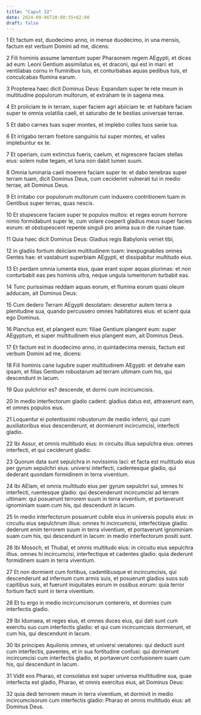 ```yaml
---
title: "Caput 32"
date: 2024-09-06T20:00:55+02:00
draft: false
---
```



1 Et factum est, duodecimo anno, in mense duodecimo, in una mensis, factum est verbum Domini ad me, dicens:

2 Fili hominis assume lamentum super Pharaonem regem AEgypti, et dices ad eum: Leoni Gentium assimilatus es, et draconi, qui est in mari: et ventilabas cornu in fluminibus tuis, et conturbabas aquas pedibus tuis, et conculcabas flumina earum.

3 Propterea haec dicit Dominus Deus: Expandam super te rete meum in multitudine populorum multorum, et extraham te in sagena mea.

4 Et proiiciam te in terram, super faciem agri abiiciam te: et habitare faciam super te omnia volatilia caeli, et saturabo de te bestias universae terrae.

5 Et dabo carnes tuas super montes, et implebo colles tuos sanie tua.

6 Et irrigabo terram foetore sanguinis tui super montes, et valles implebuntur ex te.

7 Et operiam, cum extinctus fueris, caelum, et nigrescere faciam stellas eius: solem nube tegam, et luna non dabit lumen suum.

8 Omnia luminaria caeli moerere faciam super te: et dabo tenebras super terram tuam, dicit Dominus Deus, cum ceciderint vulnerati tui in medio terrae, ait Dominus Deus.

9 Et irritabo cor populorum multorum cum induxero contritionem tuam in Gentibus super terras, quas nescis.

10 Et stupescere faciam super te populos multos: et reges eorum horrore nimio formidabunt super te, cum volare coeperit gladius meus super facies eorum: et obstupescent repente singuli pro anima sua in die ruinae tuae.

11 Quia haec dicit Dominus Deus: Gladius regis Babylonis veniet tibi,

12 in gladiis fortium deiiciam multitudinem tuam: inexpugnabiles omnes Gentes hae: et vastabunt superbiam AEgypti, et dissipabitur multitudo eius.

13 Et perdam omnia iumenta eius, quae erant super aquas plurimas: et non conturbabit eas pes hominis ultra, neque ungula iumentorum turbabit eas.

14 Tunc purissimas reddam aquas eorum, et flumina eorum quasi oleum adducam, ait Dominus Deus:

15 Cum dedero Terram AEgypti desolatam: deseretur autem terra a plenitudine sua, quando percussero omnes habitatores eius: et scient quia ego Dominus.

16 Planctus est, et plangent eum: filiae Gentium plangent eum: super AEgyptum, et super multitudinem eius plangent eum, ait Dominus Deus.

17 Et factum est in duodecimo anno, in quintadecima mensis, factum est verbum Domini ad me, dicens:

18 Fili hominis cane lugubre super multitudinem AEgypti: et detrahe eam ipsam, et filias Gentium robustarum ad terram ultimam cum his, qui descendunt in lacum.

19 Quo pulchrior es? descende, et dormi cum incircumcisis.

20 In medio interfectorum gladio cadent: gladius datus est, attraxerunt eam, et omnes populos eius.

21 Loquentur ei potentissimi robustorum de medio inferni, qui cum auxiliatoribus eius descenderunt, et dormierunt incircumcisi, interfecti gladio.

22 Ibi Assur, et omnis multitudo eius: in circuitu illius sepulchra eius: omnes interfecti, et qui ceciderunt gladio.

23 Quorum data sunt sepulchra in novissimis laci: et facta est multitudo eius per gyrum sepulchri eius: universi interfecti, cadentesque gladio, qui dederant quondam formidinem in terra viventium.

24 Ibi AElam, et omnis multitudo eius per gyrum sepulchri sui, omnes hi interfecti, ruentesque gladio: qui descenderunt incircumcisi ad terram ultimam: qui posuerunt terrorem suum in terra viventium, et portaverunt ignominiam suam cum his, qui descendunt in lacum.

25 In medio interfectorum posuerunt cubile eius in universis populis eius: in circuitu eius sepulchrum illius: omnes hi incircumcisi, interfectique gladio. dederunt enim terrorem suum in terra viventium, et portaverunt ignominiam suam cum his, qui descendunt in lacum: in medio interfectorum positi sunt.

26 Ibi Mosoch, et Thubal, et omnis multitudo eius: in circuitu eius sepulchra illius. omnes hi incircumcisi, interfectique et cadentes gladio: quia dederunt formidinem suam in terra viventium.

27 Et non dormient cum fortibus, cadentibusque et incircumcisis, qui descenderunt ad infernum cum armis suis, et posuerunt gladios suos sub capitibus suis, et fuerunt iniquitates eorum in ossibus eorum: quia terror fortium facti sunt in terra viventium.

28 Et tu ergo in medio incircumcisorum contereris, et dormies cum interfectis gladio.

29 Ibi Idumaea, et reges eius, et omnes duces eius, qui dati sunt cum exercitu suo cum interfectis gladio: et qui cum incircumcisis dormierunt, et cum his, qui descendunt in lacum.

30 Ibi principes Aquilonis omnes, et universi venatores: qui deducti sunt cum interfectis, paventes, et in sua fortitudine confusi: qui dormierunt incircumcisi cum interfectis gladio, et portaverunt confusionem suam cum his, qui descendunt in lacum.

31 Vidit eos Pharao, et consolatus est super universa multitudine sua, quae interfecta est gladio, Pharao, et omnis exercitus eius, ait Dominus Deus:

32 quia dedi terrorem meum in terra viventium, et dormivit in medio incircumcisorum cum interfectis gladio: Pharao et omnis multitudo eius: ait Dominus Deus.

